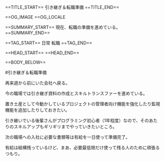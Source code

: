 ==TITLE_START==
引き継ぎ＆転職準備
==TITLE_END==

==OG_IMAGE 
==OG_LOCALE 

==SUMMARY_START==
現在、転職の準備を進めている。
==SUMMARY_END==

==TAG_START==
日常 転職
==TAG_END==

==HEAD_START==
==HEAD_END==

==BODY_BELOW==

#引き継ぎ＆転職準備

再来週から前にいた会社へ戻る。

今の職場では引き継ぎ資料の作成とスキルトランスファーを進めている。

置き土産として今動かしているプロジェクトの管理者向け機能を強化したり監視機能を追加したりしておきたい。

引き継いでいる後輩さんがプログラミング初心者（1年程度）なので、そのあたりのスキルアップもギリギリまでやっていきたいところ。

次の職場への入社に必要な書類等は有給を一日使って準備完了。

有給は結構残っているけど、まあ、必要最低限だけ使って残る人のために頑張るつもり。